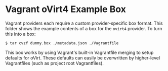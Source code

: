 # Vagrant oVirt4 Example Box

Vagrant providers each require a custom provider-specific box format.
This folder shows the example contents of a box for the `ovirt4` provider.
To turn this into a box:

```
$ tar cvzf dummy.box ./metadata.json ./Vagrantfile
```

This box works by using Vagrant's built-in Vagrantfile merging to setup
defaults for oVirt. These defaults can easily be overwritten by higher-level
Vagrantfiles (such as project root Vagrantfiles).
